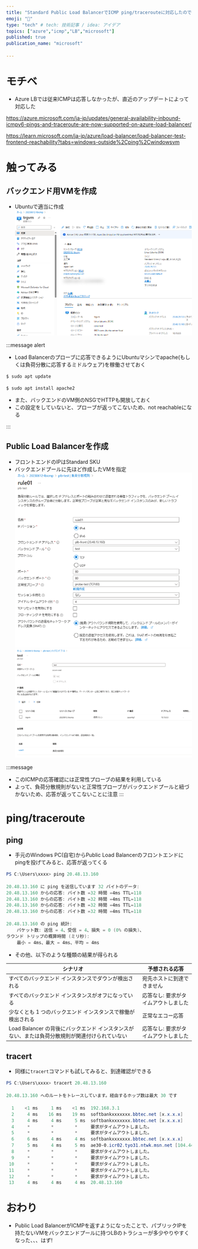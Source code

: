 ```yaml
---
title: "Standard Public Load BalancerでICMP ping/tracerouteに対応したので投げてみる"
emoji: "🔀"
type: "tech" # tech: 技術記事 / idea: アイデア
topics: ["azure","icmp","LB","microsoft"]
published: true
publication_name: "microsoft"

---
```


# モチベ
- Azure LBでは従来ICMPは応答しなかったが、直近のアップデートによって対応した

https://azure.microsoft.com/ja-jp/updates/general-availability-inbound-icmpv6-pings-and-traceroute-are-now-supported-on-azure-load-balancer/

https://learn.microsoft.com/ja-jp/azure/load-balancer/load-balancer-test-frontend-reachability?tabs=windows-outside%2Cping%2Cwindowsvm

# 触ってみる
## バックエンド用VMを作成
- Ubuntuで適当に作成
![](/images/20230612-plb-ping/03.png)

:::message alert
- Load Balancerのプローブに応答できるようにUbuntuマシンでapache(もしくは負荷分散に応答するミドルウェア)を稼働させておく
```
$ sudo apt update

$ sudo apt install apache2
```
- また、バックエンドのVM側のNSGでHTTPも開放しておく
- この設定をしていないと、プローブが返ってこないため、not reachableになる

:::

## Public Load Balancerを作成
- フロントエンドのIPはStandard SKU
- バックエンドプールに先ほど作成したVMを指定
![](/images/20230612-plb-ping/01.png)
![](/images/20230612-plb-ping/02.png)


:::message
- このICMPの応答確認には正常性プローブの結果を利用している
- よって、負荷分散規則がないと正常性プローブがバックエンドプールと紐づかないため、応答が返ってこないことに注意
:::

# ping/traceroute
## ping
- 手元のWindows PC(自宅)からPublic Load Balancerのフロントエンドにpingを投げてみると、応答が返ってくる

```powershell
PS C:\Users\xxxx> ping 20.48.13.160

20.48.13.160 に ping を送信しています 32 バイトのデータ:
20.48.13.160 からの応答: バイト数 =32 時間 =4ms TTL=118
20.48.13.160 からの応答: バイト数 =32 時間 =4ms TTL=118
20.48.13.160 からの応答: バイト数 =32 時間 =4ms TTL=118
20.48.13.160 からの応答: バイト数 =32 時間 =4ms TTL=118

20.48.13.160 の ping 統計:
    パケット数: 送信 = 4、受信 = 4、損失 = 0 (0% の損失)、
ラウンド トリップの概算時間 (ミリ秒):
    最小 = 4ms、最大 = 4ms、平均 = 4ms
```

- その他、以下のような種類の結果が得られる

|シナリオ|予想される応答|
|----|----|
|すべてのバックエンド インスタンスでダウンが検出される|宛先ホストに到達できません|
|すべてのバックエンド インスタンスがオフになっている	|応答なし: 要求がタイムアウトしました|
|少なくとも 1 つのバックエンド インスタンスで稼働が検出される|正常なエコー応答|
|Load Balancer の背後にバックエンド インスタンスがない、または負荷分散規則が関連付けられていない|応答なし: 要求がタイムアウトしました|

## tracert
- 同様に`tracert`コマンドも試してみると、到達確認ができる
```powershell
PS C:\Users\xxxx> tracert 20.48.13.160

20.48.13.160 へのルートをトレースしています。経由するホップ数は最大 30 です

  1    <1 ms     1 ms    <1 ms  192.168.3.1
  2     4 ms    16 ms    19 ms  softbankxxxxxxx.bbtec.net [x.x.x.x]
  3     4 ms     4 ms     5 ms  softbankxxxxxxx.bbtec.net [x.x.x.x]
  4     *        *        *     要求がタイムアウトしました。
  5     *        *        *     要求がタイムアウトしました。
  6     6 ms     4 ms     4 ms  softbankxxxxxxx.bbtec.net [x.x.x.x]
  7     5 ms     4 ms     5 ms  ae30-0.icr02.tyo31.ntwk.msn.net [104.44.235.188]
  8     *        *        *     要求がタイムアウトしました。
  9     *        *        *     要求がタイムアウトしました。
 10     *        *        *     要求がタイムアウトしました。
 11     *        *        *     要求がタイムアウトしました。
 12     *        *        *     要求がタイムアウトしました。
 13     4 ms     4 ms     4 ms  20.48.13.160
```

# おわり
- Public Load BalancerがICMPを返すようになったことで、パブリックIPを持たないVMをバックエンドプールに持つLBのトラシューが多少やりやすくなった、、、はず!




